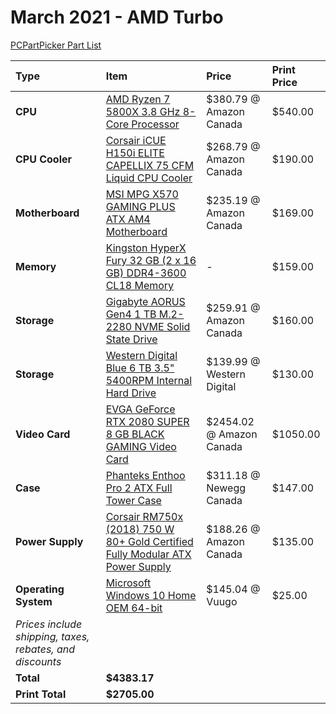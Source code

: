# March 2021 - AMD Turbo

[PCPartPicker Part List](https://ca.pcpartpicker.com/list/W33grD)

| Type                                                     | Item                                                                                                                                                                                                             | Price                     | Print Price |
| :------------------------------------------------------- | :--------------------------------------------------------------------------------------------------------------------------------------------------------------------------------------------------------------- | :------------------------ | :---------- |
| **CPU**                                                  | [AMD Ryzen 7 5800X 3.8 GHz 8-Core Processor](https://ca.pcpartpicker.com/product/qtvqqs/amd-ryzen-7-5800x-38-ghz-8-core-processor-100-100000063wof)                                                              | $380.79 @ Amazon Canada   | $540.00     |
| **CPU Cooler**                                           | [Corsair iCUE H150i ELITE CAPELLIX 75 CFM Liquid CPU Cooler](https://ca.pcpartpicker.com/product/8jFKHx/corsair-icue-h150i-elite-capellix-75-cfm-liquid-cpu-cooler-cw-9060048-ww)                                | $268.79 @ Amazon Canada   | $190.00     |
| **Motherboard**                                          | [MSI MPG X570 GAMING PLUS ATX AM4 Motherboard](https://ca.pcpartpicker.com/product/q4Dkcf/msi-mpg-x570-gaming-plus-atx-am4-motherboard-mpg-x570-gaming-plus)                                                     | $235.19 @ Amazon Canada   | $169.00     |
| **Memory**                                               | [Kingston HyperX Fury 32 GB (2 x 16 GB) DDR4-3600 CL18 Memory](https://ca.pcpartpicker.com/product/n3qBD3/kingston-hyperx-fury-32-gb-2-x-16-gb-ddr4-3600-cl18-memory-hx436c18fb4k232)                            | -                         | $159.00     |
| **Storage**                                              | [Gigabyte AORUS Gen4 1 TB M.2-2280 NVME Solid State Drive](https://ca.pcpartpicker.com/product/N8n8TW/gigabyte-aorus-gen4-1-tb-m2-2280-nvme-solid-state-drive-gp-ag41tb)                                         | $259.91 @ Amazon Canada   | $160.00     |
| **Storage**                                              | [Western Digital Blue 6 TB 3.5" 5400RPM Internal Hard Drive](https://ca.pcpartpicker.com/product/Z2HRsY/western-digital-blue-6-tb-35-5400rpm-internal-hard-drive-wd60ezaz)                                       | $139.99 @ Western Digital | $130.00     |
| **Video Card**                                           | [EVGA GeForce RTX 2080 SUPER 8 GB BLACK GAMING Video Card](https://ca.pcpartpicker.com/product/fpbCmG/evga-geforce-rtx-2080-super-8-gb-black-gaming-video-card-08g-p4-3081-kr)                                   | $2454.02 @ Amazon Canada  | $1050.00    |
| **Case**                                                 | [Phanteks Enthoo Pro 2 ATX Full Tower Case](https://ca.pcpartpicker.com/product/gQWBD3/phanteks-enthoo-pro-2-atx-full-tower-case-ph-es620ptg_dbk01)                                                              | $311.18 @ Newegg Canada   | $147.00     |
| **Power Supply**                                         | [Corsair RM750x (2018) 750 W 80+ Gold Certified Fully Modular ATX Power Supply](https://ca.pcpartpicker.com/product/79tQzy/corsair-rmx-2018-750w-80-gold-certified-fully-modular-atx-power-supply-cp-9020179-na) | $188.26 @ Amazon Canada   | $135.00     |
| **Operating System**                                     | [Microsoft Windows 10 Home OEM 64-bit](https://ca.pcpartpicker.com/product/wtgPxr/microsoft-os-kw900140)                                                                                                         | $145.04 @ Vuugo           | $25.00      |
| _Prices include shipping, taxes, rebates, and discounts_ |
| **Total**                                                | **$4383.17**                                                                                                                                                                                                     |
| **Print Total**                                          | **$2705.00**                                                                                                                                                                                                     |
